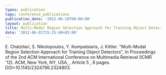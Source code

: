 ```yaml
---
types: publication
tags: conference_publications
publication_date: '2012-06-10T00:00:00'
layout: publication
title: Multi-Modal Region Selection Approach for Training Object Detectors
date: '2012-06-01T15:25:40+03:00'
---
```

<p>E. Chatzilari, S. Nikolopoulos, Y. Kompatsiaris, J. Kittler. "Multi-Modal Region Selection Approach for Training Object Detectors", In Proceedings of the 2nd ACM International Conference on Multimedia Retrieval (ICMR '12). ACM, New York, NY, USA, , Article 5 , 8 pages. DOI=10.1145/2324796.2324803.<a href="/files/Chatzilari_ICMR_2012.pdf"><img alt="" src="/files/pdf/pdf.png" align="top" border="0"></a></p>
